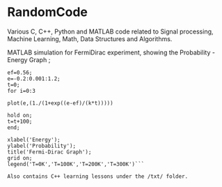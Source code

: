 # RandomCode
Various C, C++, Python and MATLAB code related to Signal processing, Machine Learning, Math, Data Structures and Algorithms.

MATLAB simulation for FermiDirac experiment, showing the Probability - Energy Graph ;

```k=8.617*(10^(-5));
ef=0.56;
e=-0.2:0.001:1.2;
t=0;
for i=0:3

plot(e,(1./(1+exp((e-ef)/(k*t)))))

hold on;
t=t+100;
end;

xlabel('Energy');
ylabel('Probability');
title('Fermi-Dirac Graph');
grid on;
legend('T=0K','T=100K','T=200K','T=300K')```

Also contains C++ learning lessons under the /txt/ folder.
